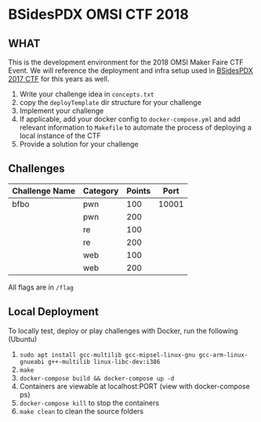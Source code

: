 # BSidesPDX OMSI CTF 2018

## WHAT

This is the development environment for the 2018 OMSI Maker Faire CTF Event. We will reference the deployment and infra setup used in [BSidesPDX 2017 CTF](https://github.com/BSidesPDX/CTF-2017/tree/master/deployTemplate/src) for this years as well.

1. Write your challenge idea in `concepts.txt`
1. copy the `deployTemplate` dir structure for your challenge
1. Implement your challenge
1. If applicable, add your docker config to `docker-compose.yml` and add relevant information to `Makefile` to automate the process of deploying a local instance of the CTF
1. Provide a solution for your challenge

## Challenges

| Challenge Name | Category | Points | Port |
|----------------|----------|--------|------|
| bfbo | pwn | 100 | 10001 |
| | pwn | 200 | |
| | re | 100 | |
| | re | 200 | |
| | web | 100 | |
| | web | 200 | |

All flags are in `/flag`

## Local Deployment

To locally test, deploy or play challenges with Docker, run the following (Ubuntu)

1. `sudo apt install gcc-multilib gcc-mipsel-linux-gnu gcc-arm-linux-gnueabi g++-multilib linux-libc-dev:i386`
1. `make`
1. `docker-compose build && docker-compose up -d`
1. Containers are viewable at localhost:PORT (view with docker-compose ps)
1. `docker-compose kill` to stop the containers
1. `make clean` to clean the source folders
